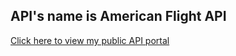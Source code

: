 ## API's name is American Flight API

[Click here to view my public API portal](https://bit.ly/3uDL0dB)
